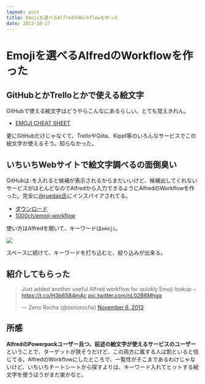 ```yaml
---
layout: post
title: Emojiを選べるAlfredのWorkflowを作った
date: 2013-10-27
---
```


# Emojiを選べるAlfredのWorkflowを作った

## GitHubとかTrelloとかで使える絵文字

GitHubで使える絵文字はどうやらこんなにあるらしい。とても覚えきれん。

- [EMOJI CHEAT SHEET](http://www.emoji-cheat-sheet.com/)

更にGitHubだけじゃなくて、TrelloやQiita、Kippt等のいろんなサービスでこの絵文字が使えるそう。知らなかった。

## いちいちWebサイトで絵文字調べるの面倒臭い

GitHubは`:`を入れると候補が表示されるからまだいいけど、候補出してくれないサービスがほとんどなのでAlfredから入力できるようにAlfredのWorkflowを作った。完全に[@ruedap氏](http://blog.ruedap.com/2013/08/07/alfred2-font-awesome-workflow)にインスパイアされてる。

- [ダウンロード](https://github.com/1000ch/emoji-workflow/raw/master/Emoji.alfredworkflow)
- [1000ch/emoji-workflow](https://github.com/1000ch/emoji-workflow)

使い方はAlfredを開いて、キーワードは`emoji`。

![](https://raw.github.com/1000ch/emoji-workflow/master/screenshot/emoji.png)

スペースに続けて、キーワードを打ち込むと、絞り込みが出来る。

## 紹介してもらった

<blockquote class="twitter-tweet"><p>Just added another useful Alfred workflow for quickly Emoji lookup ~ <a href="https://t.co/H3b6584mAc">https://t.co/H3b6584mAc</a> <a href="http://t.co/nL02B6Mhgq">pic.twitter.com/nL02B6Mhgq</a></p>&mdash; Zeno Rocha (@zenorocha) <a href="https://twitter.com/zenorocha/statuses/398224734900350976">November 6, 2013</a></blockquote>

## 所感

 **AlfredのPowerpackユーザー且つ、前述の絵文字が使えるサービスのユーザー** ということで、ターゲットが狭そうだけど、この両方に属する人は割といると信じてる。AlfredのWorkflowにしたところで、一覧性がそこまであるわけじゃないけど、いちいちチートシートから探すよりは、キーワード入れてヒットする絵文字を使うほうがまだ楽かなと。
